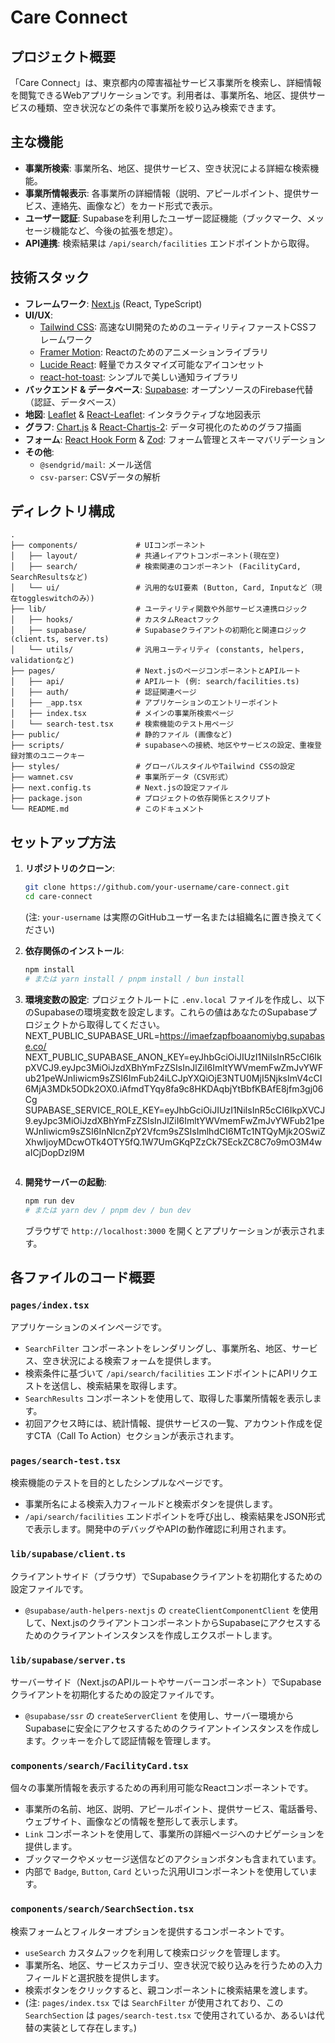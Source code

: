 # Care Connect

## プロジェクト概要

「Care Connect」は、東京都内の障害福祉サービス事業所を検索し、詳細情報を閲覧できるWebアプリケーションです。利用者は、事業所名、地区、提供サービスの種類、空き状況などの条件で事業所を絞り込み検索できます。

## 主な機能

*   **事業所検索**: 事業所名、地区、提供サービス、空き状況による詳細な検索機能。
*   **事業所情報表示**: 各事業所の詳細情報（説明、アピールポイント、提供サービス、連絡先、画像など）をカード形式で表示。
*   **ユーザー認証**: Supabaseを利用したユーザー認証機能（ブックマーク、メッセージ機能など、今後の拡張を想定）。
*   **API連携**: 検索結果は `/api/search/facilities` エンドポイントから取得。

## 技術スタック

*   **フレームワーク**: [Next.js](https://nextjs.org/) (React, TypeScript)
*   **UI/UX**:
    *   [Tailwind CSS](https://tailwindcss.com/): 高速なUI開発のためのユーティリティファーストCSSフレームワーク
    *   [Framer Motion](https://www.framer.com/motion/): Reactのためのアニメーションライブラリ
    *   [Lucide React](https://lucide.dev/): 軽量でカスタマイズ可能なアイコンセット
    *   [react-hot-toast](https://react-hot-toast.com/): シンプルで美しい通知ライブラリ
*   **バックエンド & データベース**: [Supabase](https://supabase.com/): オープンソースのFirebase代替（認証、データベース）
*   **地図**: [Leaflet](https://leafletjs.com/) & [React-Leaflet](https://react-leaflet.js.org/): インタラクティブな地図表示
*   **グラフ**: [Chart.js](https://www.chartjs.org/) & [React-Chartjs-2](https://react-chartjs-2.js.org/): データ可視化のためのグラフ描画
*   **フォーム**: [React Hook Form](https://react-hook-form.com/) & [Zod](https://zod.dev/): フォーム管理とスキーマバリデーション
*   **その他**:
    *   `@sendgrid/mail`: メール送信
    *   `csv-parser`: CSVデータの解析

## ディレクトリ構成

```
.
├── components/             # UIコンポーネント
│   ├── layout/             # 共通レイアウトコンポーネント(現在空)
│   ├── search/             # 検索関連のコンポーネント (FacilityCard, SearchResultsなど)
│   └── ui/                 # 汎用的なUI要素 (Button, Card, Inputなど（現在toggleswitchのみ）)
├── lib/                    # ユーティリティ関数や外部サービス連携ロジック
│   ├── hooks/              # カスタムReactフック
│   ├── supabase/           # Supabaseクライアントの初期化と関連ロジック (client.ts, server.ts)
│   └── utils/              # 汎用ユーティリティ (constants, helpers, validationなど)
├── pages/                  # Next.jsのページコンポーネントとAPIルート
│   ├── api/                # APIルート (例: search/facilities.ts)
│   ├── auth/               # 認証関連ページ
│   ├── _app.tsx            # アプリケーションのエントリーポイント
│   ├── index.tsx           # メインの事業所検索ページ
│   └── search-test.tsx     # 検索機能のテスト用ページ
├── public/                 # 静的ファイル (画像など)
├── scripts/                # supabaseへの接続、地区やサービスの設定、重複登録対策のユニークキー
├── styles/                 # グローバルスタイルやTailwind CSSの設定
├── wamnet.csv              # 事業所データ（CSV形式）
├── next.config.ts          # Next.jsの設定ファイル
├── package.json            # プロジェクトの依存関係とスクリプト
└── README.md               # このドキュメント
```

## セットアップ方法

1.  **リポジトリのクローン**:
    ```bash
    git clone https://github.com/your-username/care-connect.git
    cd care-connect
    ```
    (注: `your-username` は実際のGitHubユーザー名または組織名に置き換えてください)

2.  **依存関係のインストール**:
    ```bash
    npm install
    # または yarn install / pnpm install / bun install
    ```

3.  **環境変数の設定**:
    プロジェクトルートに `.env.local` ファイルを作成し、以下のSupabaseの環境変数を設定します。これらの値はあなたのSupabaseプロジェクトから取得してください。
    NEXT_PUBLIC_SUPABASE_URL=https://imaefzapfboaanomiybg.supabase.co/
    NEXT_PUBLIC_SUPABASE_ANON_KEY=eyJhbGciOiJIUzI1NiIsInR5cCI6IkpXVCJ9.eyJpc3MiOiJzdXBhYmFzZSIsInJlZiI6ImltYWVmemFwZmJvYWFub21peWJnIiwicm9sZSI6ImFub24iLCJpYXQiOjE3NTU0MjI5NjksImV4cCI6MjA3MDk5ODk2OX0.iAfmdTYqy8fa9c8HKDAqbjYtBbfKBAfE8jfm3gj06Cg
    SUPABASE_SERVICE_ROLE_KEY=eyJhbGciOiJIUzI1NiIsInR5cCI6IkpXVCJ9.eyJpc3MiOiJzdXBhYmFzZSIsInJlZiI6ImltYWVmemFwZmJvYWFub21peWJnIiwicm9sZSI6InNlcnZpY2Vfcm9sZSIsImlhdCI6MTc1NTQyMjk2OSwiZXhwIjoyMDcwOTk4OTY5fQ.1W7UmGKqPZzCk7SEckZC8C7o9mO3M4waICjDopDzl9M
    ```

4.  **開発サーバーの起動**:
    ```bash
    npm run dev
    # または yarn dev / pnpm dev / bun dev
    ```
    ブラウザで `http://localhost:3000` を開くとアプリケーションが表示されます。

## 各ファイルのコード概要

### `pages/index.tsx`

アプリケーションのメインページです。

*   `SearchFilter` コンポーネントをレンダリングし、事業所名、地区、サービス、空き状況による検索フォームを提供します。
*   検索条件に基づいて `/api/search/facilities` エンドポイントにAPIリクエストを送信し、検索結果を取得します。
*   `SearchResults` コンポーネントを使用して、取得した事業所情報を表示します。
*   初回アクセス時には、統計情報、提供サービスの一覧、アカウント作成を促すCTA（Call To Action）セクションが表示されます。

### `pages/search-test.tsx`

検索機能のテストを目的としたシンプルなページです。

*   事業所名による検索入力フィールドと検索ボタンを提供します。
*   `/api/search/facilities` エンドポイントを呼び出し、検索結果をJSON形式で表示します。開発中のデバッグやAPIの動作確認に利用されます。

### `lib/supabase/client.ts`

クライアントサイド（ブラウザ）でSupabaseクライアントを初期化するための設定ファイルです。

*   `@supabase/auth-helpers-nextjs` の `createClientComponentClient` を使用して、Next.jsのクライアントコンポーネントからSupabaseにアクセスするためのクライアントインスタンスを作成しエクスポートします。

### `lib/supabase/server.ts`

サーバーサイド（Next.jsのAPIルートやサーバーコンポーネント）でSupabaseクライアントを初期化するための設定ファイルです。

*   `@supabase/ssr` の `createServerClient` を使用し、サーバー環境からSupabaseに安全にアクセスするためのクライアントインスタンスを作成します。クッキーを介して認証情報を管理します。

### `components/search/FacilityCard.tsx`

個々の事業所情報を表示するための再利用可能なReactコンポーネントです。

*   事業所の名前、地区、説明、アピールポイント、提供サービス、電話番号、ウェブサイト、画像などの情報を整形して表示します。
*   `Link` コンポーネントを使用して、事業所の詳細ページへのナビゲーションを提供します。
*   ブックマークやメッセージ送信などのアクションボタンも含まれています。
*   内部で `Badge`, `Button`, `Card` といった汎用UIコンポーネントを使用しています。

### `components/search/SearchSection.tsx`

検索フォームとフィルターオプションを提供するコンポーネントです。

*   `useSearch` カスタムフックを利用して検索ロジックを管理します。
*   事業所名、地区、サービスカテゴリ、空き状況で絞り込みを行うための入力フィールドと選択肢を提供します。
*   検索ボタンをクリックすると、親コンポーネントに検索結果を渡します。
*   (注: `pages/index.tsx` では `SearchFilter` が使用されており、この `SearchSection` は `pages/search-test.tsx` で使用されているか、あるいは代替の実装として存在します。)